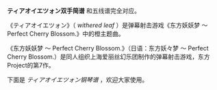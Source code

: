 

**ティアオイエツォン双手简谱** 和五线谱完全对应。

《ティアオイエツォン》（ _withered leaf_ ）是弹幕射击游戏《东方妖妖梦 ～ Perfect Cherry Blossom.》中的橙主题曲。

《东方妖妖梦 ～ Perfect Cherry Blossom.》（日语：东方妖々梦 ～ Perfect Cherry
Blossom.）是同人组织上海爱丽丝幻乐团制作的弹幕射击游戏，东方Project的第7作。

下面是 _ティアオイエツォン钢琴谱_ ，欢迎大家使用。

